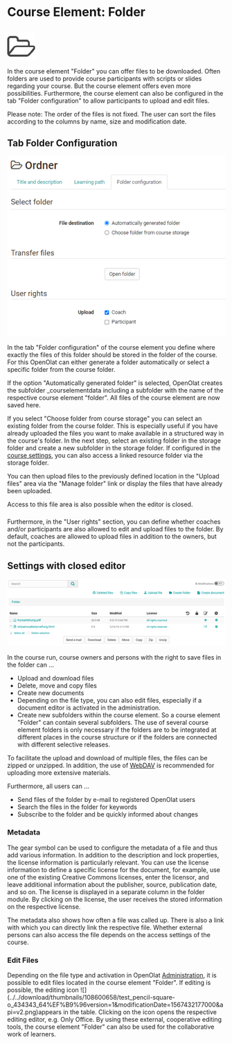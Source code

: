 # Course Element: Folder

##

![](assets/folder.png)

In the course element "Folder" you can offer files to be downloaded. Often
folders are used to provide course participants with scripts or slides
regarding your course. But the course element offers even more possibilities.
Furthermore, the course element can also be configured in the tab "Folder
configuration" to allow participants to upload and edit files.

Please note: The order of the files is not fixed. The user can sort the files
according to the columns by name, size and modification date.

##  Tab Folder Configuration

![](assets/folger_configuration_15.png)

In the tab "Folder configuration" of the course element you define where
exactly the files of this folder should be stored in the folder of the course.
For this OpenOlat can either generate a folder automatically or select a
specific folder from the course folder.

If the option "Automatically generated folder" is selected, OpenOlat creates
the subfolder _courselementdata including a subfolder with the name of the
respective course element "folder". All files of the course element are now
saved here.

If you select "Choose folder from course storage" you can select an existing
folder from the course folder. This is especially useful if you have already
uploaded the files you want to make available in a structured way in the
course's folder. In the next step, select an existing folder in the storage
folder and create a new subfolder in the storage folder. If configured in the
[course settings](../course_create/Course_Settings.md), you can also access a linked resource
folder via the storage folder.

You can then upload files to the previously defined location in the "Upload
files" area via the "Manage folder" link or display the files that have
already been uploaded.

Access to this file area is also possible when the editor is closed.

###

Furthermore, in the "User rights" section, you can define whether coaches
and/or participants are also allowed to edit and upload files to the folder.
By default, coaches are allowed to upload files in addition to the owners, but
not the participants.

## Settings with closed editor

![](assets/Folder_EN.png)

In the course run, course owners and persons with the right to save files in
the folder can ...

  * Upload and download files
  * Delete, move and copy files
  * Create new documents
  * Depending on the file type, you can also edit files, especially if a document editor is activated in the administration.
  * Create new subfolders within the course element. So a course element "Folder" can contain several subfolders. The use of several course element folders is only necessary if the folders are to be integrated at different places in the course structure or if the folders are connected with different selective releases.

To facilitate the upload and download of multiple files, the files can be
zipped or unzipped. In addition, the use of [WebDAV](../supported_tech/Using_WebDAV.md) is
recommended for uploading more extensive materials.

Furthermore, all users can ...

  * Send files of the folder by e-mail to registered OpenOlat users
  * Search the files in the folder for keywords
  * Subscribe to the folder and be quickly informed about changes

###  Metadata

The gear symbol can be used to configure the metadata of a file and thus add
various information. In addition to the description and lock properties, the
license information is particularly relevant. You can use the license
information to define a specific license for the document, for example, use
one of the existing Creative Commons licenses, enter the licensor, and leave
additional information about the publisher, source, publication date, and so
on. The license is displayed in a separate column in the folder module. By
clicking on the license, the user receives the stored information on the
respective license.

The metadata also shows how often a file was called up. There is also a link
with which you can directly link the respective file. Whether external persons
can also access the file depends on the access settings of the course.

### Edit Files

Depending on the file type and activation in OpenOlat
[Administration](../../manual_admin/administration/External_Tools_-_Administration.md), it is possible to edit
files located in the course element "Folder". If editing is possible, the
editing icon ![](../../download/thumbnails/108600658/test_pencil-square-
o_434343_64%EF%B9%96version=1&modificationDate=1567432177000&api=v2.png)appears
in the table. Clicking on the icon opens the respective editing editor, e.g.
Only Office. By using these external, cooperative editing tools, the course
element "Folder" can also be used for the collaborative work of learners.

  

